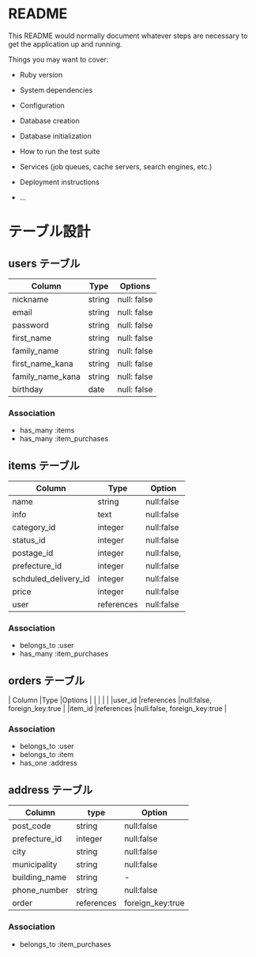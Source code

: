 # README

This README would normally document whatever steps are necessary to get the
application up and running.

Things you may want to cover:

* Ruby version

* System dependencies

* Configuration

* Database creation

* Database initialization

* How to run the test suite

* Services (job queues, cache servers, search engines, etc.)

* Deployment instructions

* ...

# テーブル設計

## users テーブル

|Column                 |Type        |Options            |
|-----------------------|------------|-------------------|
|nickname               |string      |null: false        |
|email                  |string      |null: false        | 
|password               |string      |null: false        | 
|first_name             |string      |null: false        |
|family_name            |string      |null: false        |
|first_name_kana        |string      |null: false        |
|family_name_kana       |string      |null: false        | 
|birthday               |date        |null: false        | 

### Association
- has_many :items
- has_many :item_purchases


## items テーブル

|Column                       |Type        |Option            |                             
|-----------------------------|------------|------------------|
|name                         |string      |null:false        |
|info                         |text        |null:false        |
|category_id                  |integer     |null:false        |
|status_id                    |integer     |null:false        |
|postage_id                   |integer     |null:false,       |
|prefecture_id                |integer     |null:false        |
|schduled_delivery_id         |integer     |null:false        |
|price                        |integer     |null:false        |
|user                         |references  |null:false        |

### Association
- belongs_to :user
- has_many :item_purchases


##  orders テーブル

| Column        |Type           |Options                         |
|               |               |                                |
|user_id        |references     |null:false, foreign_key:true    |
|item_id        |references     |null:false, foreign_key:true    |

### Association
- belongs_to :user
- belongs_to :item
- has_one :address


##  address テーブル

|Column                 |type        |Option           |
|-----------------------|------------|-----------------|
|post_code              |string      |null:false       |
|prefecture_id          |integer     |null:false       |
|city                   |string      |null:false       |
|municipality           |string      |null:false       |
|building_name          |string      |-                |
|phone_number           |string      |null:false       |
|order                  |references  |foreign_key:true |

### Association
- belongs_to :item_purchases


